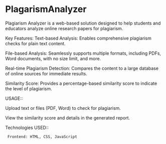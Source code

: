 # PlagarismAnalyzer
Plagiarism Analyzer is a web-based solution designed to help students and educators analyze online research papers for plagiarism.

Key Features:
Text-based Analysis: Enables comprehensive plagiarism checks for plain text content.

File-based Analysis: Seamlessly supports multiple formats, including PDFs, Word documents, with no size limit, and more.

Real-time Plagiarism Detection: Compares the content to a large database of online sources for immediate results.

Similarity Score: Provides a percentage-based similarity score to indicate the level of plagiarism.

USAGE::

   Upload text or files (PDF, Word) to check for plagiarism.

   View the similarity score and details in the generated report.

Technologies USED::

     Frontend: HTML, CSS, JavaScript

